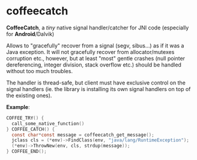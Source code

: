 coffeecatch
===========

**CoffeeCatch**, a *tiny* native signal handler/catcher for JNI code (especially for **Android**/Dalvik)

Allows to "gracefully" recover from a signal (segv, sibus...) as if it was a Java exception. It will not gracefully recover from allocator/mutexes corruption etc., however, but at least "most" gentle crashes (null pointer dereferencing, integer division, stack overflow etc.) should be handled without too much troubles.

The handler is thread-safe, but client must have exclusive control on the signal handlers (ie. the library is installing its own signal handlers on top of the existing ones).

**Example**:

```c
COFFEE_TRY() {
  call_some_native_function()
} COFFEE_CATCH() {
  const char*const message = coffeecatch_get_message();
  jclass cls = (*env)->FindClass(env, "java/lang/RuntimeException");
  (*env)->ThrowNew(env, cls, strdup(message));
} COFFEE_END();
```

